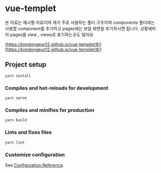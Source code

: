 # vue-templet

본 자료는 예시형 자료이며
제가 주로 사용하는 폴더 구조이며 
components 폴더에는 사용할 component를 추가하고
pages에는 보일 화면을 추가하시면 됩니다. 상황에따라 pages를 view , views로 표기하는곳도 많아요

(https://kimdongeun12.github.io/vue-templet/#/)[https://kimdongeun12.github.io/vue-templet/#/]

## Project setup
```
yarn install
```

### Compiles and hot-reloads for development
```
yarn serve
```

### Compiles and minifies for production
```
yarn build
```

### Lints and fixes files
```
yarn lint
```

### Customize configuration
See [Configuration Reference](https://cli.vuejs.org/config/).
